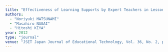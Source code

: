 ```yaml
---
title: "Effectiveness of Learning Supports by Expert Teachers in Lessons Using a Digital Pen"
authors:
  - "Noriyuki MATSUNAMI"
  - "Masahiro NAGAI"
  - "Hitoshi KIYA"
year: 2012
type: "journal"
venue: "JSET Japan Journal of Educational Technology, Vol. 36, No. 2, pp. 111-123, 2012-10-10."
---
```

